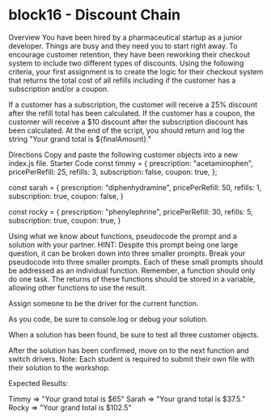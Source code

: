# block16 - Discount Chain

Overview
You have been hired by a pharmaceutical startup as a junior developer. Things are busy and they need you to start right away. To encourage customer retention, they have been reworking their checkout system to include two different types of discounts.
Using the following criteria, your first assignment is to create the logic for their checkout system that returns the total cost of all refills including if the customer has a subscription and/or a coupon.

If a customer has a subscription, the customer will receive a 25% discount after the refill total has been calculated.
If the customer has a coupon, the customer will receive a $10 discount after the subscription discount has been calculated.
At the end of the script, you should return and log the string "Your grand total is ${finalAmount}." 

Directions
Copy and paste the following customer objects into a new index.js file.
 Starter Code
const timmy = {
    prescription: "acetaminophen",
    pricePerRefill: 25,
    refills: 3,
    subscription: false,
    coupon: true,
};

const sarah = {
    prescription: "diphenhydramine",
    pricePerRefill: 50,
    refills: 1,
    subscription: true,
    coupon: false,
}

const rocky = {
    prescription: "phenylephrine",
    pricePerRefill: 30,
    refills: 5,
    subscription: true,
    coupon: true,
}
 

Using what we know about functions, pseudocode the prompt and a solution with your partner.
HINT: Despite this prompt being one large question, it can be broken down into three smaller prompts. Break your pseudocode into three smaller prompts.
Each of these small prompts should be addressed as an individual function.
Remember, a function should only do one task.
The returns of these functions should be stored in a variable, allowing other functions to use the result.

Assign someone to be the driver for the current function.

As you code, be sure to console.log or debug your solution.

When a solution has been found, be sure to test all three customer objects.

After the solution has been confirmed, move on to the next function and switch drivers.
Note: Each student is required to submit their own file with their solution to the workshop.

Expected Results:

Timmy => "Your grand total is $65"
Sarah => "Your grand total is $37.5."
Rocky => "Your grand total is $102.5"